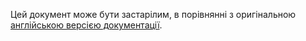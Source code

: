 Цей документ може бути застарілим, в порівнянні з оригінальною <a href='{{ page.url | replace: "/uk/", "/en/" }}'>англійською версією документації</a>.
